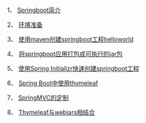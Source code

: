 1、 [Springboot简介](Springboot简介.md)  

2、 [环境准备](环境准备.md)  

3、 [使用maven创建springboot工程helloworld](使用maven创建springboot工程helloworld.md)  

4、 [将springboot应用打包成可执行的jar包](将springboot应用打包成可执行的jar包.md)  

5、 [使用Spring Initializr快速创建springboot工程](使用SpringInitializr快速创建springboot工程.md)  

6、 [Spring Boot中使用thymeleaf](SpringBoot中使用thymeleaf.md)  

7、 [SpringMVC的定制](SpringMVC的定制.md)  

8、 [Thymeleaf与webjars相结合](Thymeleaf与webjars相结合.md)  

